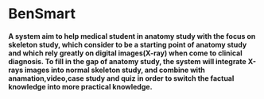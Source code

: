 # BenSmart
#### A system aim to help medical student in anatomy study with the focus on skeleton study, which consider to be a starting point of anatomy study and which rely greatly on digital images(X-ray) when come to clinical diagnosis. To fill in the gap of anatomy study, the system will integrate X-rays images into normal skeleton study, and combine with anamation,video,case study and quiz in order to switch the factual knowledge into more practical knowledge. 
